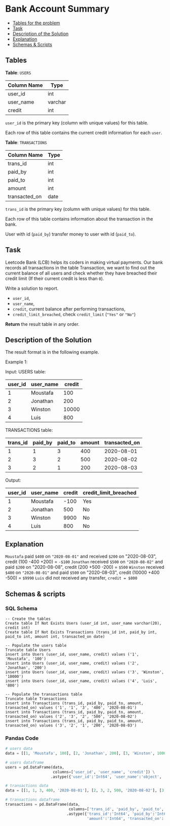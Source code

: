 # Bank Account Summary

- [Tables for the problem](#tables)
- [Task](#task)
- [Description of the Solution](#description-of-the-solution)
- [Explanation](#explanation)
- [Schemas & Scripts](#schemas--scripts)

## Tables 

**Table**: `USERS`

| Column Name | Type    |
|-------------|---------|
| user_id     | int     |
| user_name   | varchar |
| credit      | int     |

`user_id` is the primary key (column with unique values) for this table.

Each row of this table contains the current credit information for each `user`.

**Table**: `TRANSACTIONS`

| Column Name   | Type |
|---------------|------|
| trans_id      | int  |
| paid_by       | int  |
| paid_to       | int  |
| amount        | int  |
| transacted_on | date |

`trans_id` is the primary key (column with unique values) for this table.

Each row of this table contains information about the transaction in the bank.

User with id (`paid_by`) transfer money to user with id (`paid_to`).

## Task

Leetcode Bank (LCB) helps its coders in making virtual payments. Our bank records all transactions 
in the table Transaction, we want to find out the current balance of all users and check whether they have 
breached their credit limit (If their current credit is less than `0`).

Write a solution to report.
- `user_id`,
- `user_name`,
- `credit`, current balance after performing transactions,
- `credit_limit_breached`, check `credit_limit` (`"Yes"` or `"No"`)

**Return** the result table in any order.

## Description of the Solution ##

The result format is in the following example.

Example 1:

Input: 
USERS table:

| user_id | user_name | credit |
|---------|-----------|--------|
| 1       | Moustafa  | 100    |
| 2       | Jonathan  | 200    |
| 3       | Winston   | 10000  |
| 4       | Luis      | 800    | 

TRANSACTIONS table:

| trans_id | paid_by | paid_to | amount | transacted_on |
|----------|---------|---------|--------|---------------|
| 1        | 1       | 3       | 400    | 2020-08-01    |
| 2        | 3       | 2       | 500    | 2020-08-02    |
| 3        | 2       | 1       | 200    | 2020-08-03    |

Output: 

| user_id | user_name | credit | credit_limit_breached |
|---------|-----------|--------|-----------------------|
| 1       | Moustafa  | -100   | Yes                   | 
| 2       | Jonathan  | 500    | No                    |
| 3       | Winston   | 9900   | No                    |
| 4       | Luis      | 800    | No                    |

## Explanation ##

`Moustafa` paid `$400` on `"2020-08-01"` and received `$200` on "2020-08-03", credit (100 -400 +200) = `-$100`
`Jonathan` received `$500` on `"2020-08-02"` and paid `$200` on "2020-08-08", credit (200 +500 -200) = `$500`
`Winston` received `$400` on `"2020-08-01"` and paid `$500` on "2020-08-03", credit (10000 +400 -500) = `$9990`
`Luis` did not received any transfer, `credit = $800`

## Schemas & scripts

### SQL Schema

```genericsql
-- Create the tables
Create table If Not Exists Users (user_id int, user_name varchar(20), credit int)
Create table If Not Exists Transactions (trans_id int, paid_by int, paid_to int, amount int, transacted_on date)

-- Populate the users table    
Truncate table Users
insert into Users (user_id, user_name, credit) values ('1', 'Moustafa', '100')
insert into Users (user_id, user_name, credit) values ('2', 'Jonathan', '200')
insert into Users (user_id, user_name, credit) values ('3', 'Winston', '10000')
insert into Users (user_id, user_name, credit) values ('4', 'Luis', '800')

-- Populate the transactions table    
Truncate table Transactions
insert into Transactions (trans_id, paid_by, paid_to, amount, transacted_on) values ('1', '1', '3', '400', '2020-08-01')
insert into Transactions (trans_id, paid_by, paid_to, amount, transacted_on) values ('2', '3', '2', '500', '2020-08-02')
insert into Transactions (trans_id, paid_by, paid_to, amount, transacted_on) values ('3', '2', '1', '200', '2020-08-03')
```

### Pandas Code

```python
# users data
data = [[1, 'Moustafa', 100], [2, 'Jonathan', 200], [3, 'Winston', 10000], [4, 'Luis', 800]]

# users dataframe
users = pd.DataFrame(data,
                     columns=['user_id', 'user_name', 'credit']) \
                    .astype({'user_id':'Int64', 'user_name':'object', 'credit':'Int64'})

# transactions data
data = [[1, 1, 3, 400, '2020-08-01'], [2, 3, 2, 500, '2020-08-02'], [3, 2, 1, 200, '2020-08-03']]

# transactions dataframe
transactions = pd.DataFrame(data, 
                            columns=['trans_id', 'paid_by', 'paid_to', 'amount', 'transacted_on']) \
                           .astype({'trans_id':'Int64', 'paid_by':'Int64', 'paid_to':'Int64', 
                                    'amount':'Int64', 'transacted_on':'datetime64[ns]'})
```